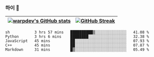 
### 하이 👋
[![warpdev's GitHub stats](https://github-readme-stats.vercel.app/api?username=warpdev&show_icons=true&theme=vue-dark)](#) |[![GitHub Streak](https://github-readme-streak-stats.herokuapp.com/?user=warpdev&theme=dark)](#)
--- | --- |
<!--START_SECTION:waka-->
```text
sh           3 hrs 57 mins   ██████████▒░░░░░░░░░░░░░░   41.08 % 
Python       3 hrs 6 mins    ████████░░░░░░░░░░░░░░░░░   32.38 % 
JavaScript   45 mins         ██░░░░░░░░░░░░░░░░░░░░░░░   07.93 % 
C++          45 mins         ██░░░░░░░░░░░░░░░░░░░░░░░   07.87 % 
Markdown     31 mins         █▒░░░░░░░░░░░░░░░░░░░░░░░   05.49 % 
```
<!--END_SECTION:waka-->

<!--
**warpdev/warpdev** is a ✨ _special_ ✨ repository because its `README.md` (this file) appears on your GitHub profile.

Here are some ideas to get you started:

- 🔭 I’m currently working on ...
- 🌱 I’m currently learning ...
- 👯 I’m looking to collaborate on ...
- 🤔 I’m looking for help with ...
- 💬 Ask me about ...
- 📫 How to reach me: ...
- 😄 Pronouns: ...
- ⚡ Fun fact: ...
-->
